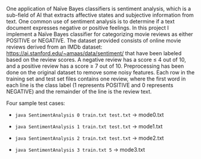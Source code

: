 One application of Naïve Bayes classifiers is sentiment analysis, which is a sub-field of AI that
extracts affective states and subjective information from text. One common use of sentiment
analysis is to determine if a text document expresses negative or positive feelings. In this
project I implement a Naïve Bayes classifier for categorizing movie reviews as
either POSITIVE or NEGATIVE. The dataset provided consists of online movie reviews derived
from an IMDb dataset: https://ai.stanford.edu/~amaas/data/sentiment/ that have been
labeled based on the review scores. A negative review has a score ≤ 4 out of 10, and a positive
review has a score ≥ 7 out of 10. Preprocessing has been done on the original dataset to
remove some noisy features. Each row in the training set and test set files contains one review,
where the first word in each line is the class label (1 represents POSITIVE and 0 represents
NEGATIVE) and the remainder of the line is the review text. 

Four sample test cases:
- `java SentimentAnalysis 0 train.txt test.txt` -> mode0.txt

- `java SentimentAnalysis 1 train.txt test.txt` -> mode1.txt

- `java SentimentAnalysis 2 train.txt test.txt` -> mode2.txt

- `java SentimentAnalysis 3 train.txt 5` -> mode3.txt
